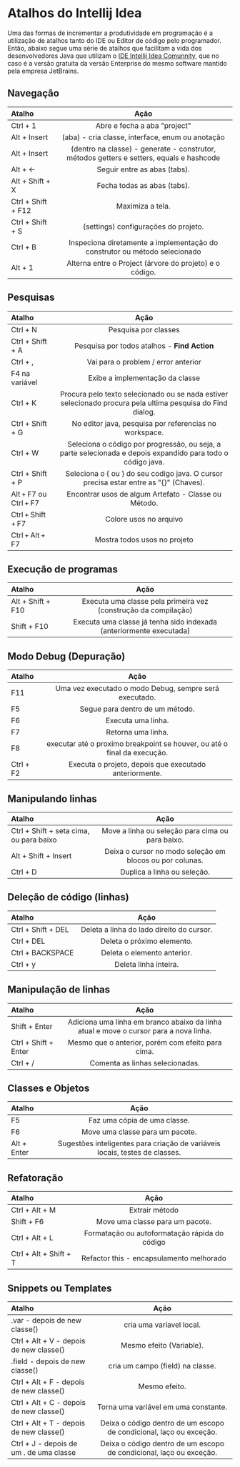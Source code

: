 # Atalhos do Intellij Idea

Uma das formas de incrementar a produtividade em programação é a utilização de atalhos tanto do IDE ou Editor de código pelo programador. Então, abaixo segue uma série de atalhos que facilitam a vida dos desenvolvedores Java que utilizam o [IDE Intellij Idea Comunnity](https://www.jetbrains.com/idea/download/), que no caso é a versão gratuita da versão Enterprise do mesmo software mantido pela empresa JetBrains.




## Navegação
Atalho                | Ação
| :---                | :---:      
| Ctrl + 1            | Abre e fecha a aba "project"    
| Alt + Insert        | (aba) - cria classe, interface, enum ou anotação
| Alt + Insert        | (dentro na classe) - generate - construtor, métodos getters e setters, equals e hashcode
| Alt + ←             | Seguir entre as abas (tabs).
| Alt + Shift + X     | Fecha todas as abas (tabs).
| Ctrl + Shift + F12  | Maximiza a tela.
| Ctrl + Shift + S    | (settings) configurações do projeto.
| Ctrl + B            | Inspeciona diretamente a implementação do construtor ou método selecionado
| Alt + 1             | Alterna entre o Project (árvore do projeto) e o código.




## Pesquisas
Atalho                      | Ação
| :---                      | :---:
| Ctrl + N                  | Pesquisa por classes
| Ctrl + Shift + A          | Pesquisa por todos atalhos - **Find Action**
| Ctrl + ,                  | Vai para o problem / error anterior    
| F4 na variável            | Exibe a implementação da classe
| Ctrl + K                  | Procura pelo texto selecionado ou se nada estiver selecionado procura pela ultima pesquisa do Find dialog. 
| Ctrl + Shift + G	        | No editor java, pesquisa por referencias no workspace.
| Ctrl + W                  | Seleciona o código por progressão, ou seja, a parte selecionada e depois expandido para todo o código java.
| Ctrl + Shift + P          | Seleciona o { ou } do seu codigo java. O cursor precisa estar entre as "{}" (Chaves).
| Alt + F7 ou Ctrl + F7     | Encontrar usos de algum Artefato - Classe ou Método.
| Ctrl + Shift + F7         | Colore usos no arquivo
| Ctrl + Alt + F7           | Mostra todos usos no projeto | 



## Execução de programas
Atalho                | Ação
| :---                | :---:
| Alt + Shift + F10   | Executa uma classe pela primeira vez (construção da compilação)
| Shift + F10         | Executa uma classe já tenha sido indexada (anteriormente executada)



## Modo Debug (Depuração)
Atalho                | Ação
| :---                | :---:
| F11                 | Uma vez executado o modo Debug, sempre será executado.
| F5                  | Segue para dentro de um método.
| F6                  | Executa uma linha.
| F7                  | Retorna uma linha.
| F8	              | executar até o proximo breakpoint se houver, ou até o final da execução.
| Ctrl + F2           | Executa o projeto, depois que executado anteriormente.


## Manipulando linhas
Atalho                                     | Ação
| :---                                     | :---:
| Ctrl + Shift + seta cima, ou para baixo  | Move a linha ou seleção para cima ou para baixo.
| Alt + Shift + Insert                     | Deixa o cursor no modo seleção em blocos ou por colunas.
| Ctrl + D                                 | Duplica a linha ou seleção.


## Deleção de código (linhas)
Atalho                                     | Ação
| :---                                     | :---:
| Ctrl + Shift + DEL	                   | Deleta a linha do lado direito do cursor.
| Ctrl + DEL                               | Deleta o próximo elemento.
| Ctrl + BACKSPACE                         | Deleta o elemento anterior.
| Ctrl + y                                 | Deleta linha inteira.


## Manipulação de linhas
Atalho                                     | Ação
| :---                                     | :---:
| Shift + Enter                            | Adiciona uma linha em branco abaixo da linha atual e move o cursor para a nova linha. 
| Ctrl + Shift + Enter	                   | Mesmo que o anterior, porém com efeito para cima.
| Ctrl + /	                               | Comenta as linhas selecionadas.


## Classes e Objetos
Atalho                   | Ação
| :---                   | :---:
| F5                     | Faz uma cópia de uma classe.
| F6                     | Move uma classe para um pacote.
| Alt + Enter            | Sugestões inteligentes para criação de variáveis locais, testes de classes.


## Refatoração
Atalho                   | Ação
| :---                   | :---:
| Ctrl + Alt + M         | Extrair método  
| Shift + F6             | Move uma classe para um pacote.
| Ctrl + Alt + L         | Formatação ou autoformatação rápida do código
| Ctrl + Alt + Shift + T | Refactor this - encapsulamento melhorado


## Snippets ou Templates
Atalho                                              | Ação
| :---                                              | :---:
| .var - depois de new classe()                     | cria uma varíavel local.
| Ctrl + Alt + V - depois de new classe()           | Mesmo efeito (Variable).
| .field - depois de new classe()                   | cria um campo (field) na classe.
| Ctrl + Alt + F - depois de new classe()           | Mesmo efeito.
| Ctrl + Alt + C - depois de new classe()           | Torna uma variável em uma constante.
| Ctrl + Alt + T - depois de new classe()           | Deixa o código dentro de um escopo de condicional, laço ou exceção.
| Ctrl + J - depois de um . de uma  classe          | Deixa o código dentro de um escopo de condicional, laço ou exceção.




